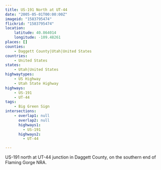 ```yaml
---
title: US-191 North at UT-44
date: "2005-05-01T00:00:00Z"
imageid: "1583795474"
flickrid: "1583795474"
location:
    latitude: 40.864014
    longitude: -109.48261
places: []
counties:
    - Daggett County|Utah|United States
countries:
    - United States
states:
    - Utah|United States
highwaytypes:
    - US Highway
    - Utah State Highway
highways:
    - US-191
    - UT-44
tags:
    - Big Green Sign
intersections:
    - overlap1: null
      overlap2: null
      highways1:
        - US-191
      highways2:
        - UT-44

---
```

US-191 north at UT-44 junction in Daggett County, on the southern end of Flaming Gorge NRA.